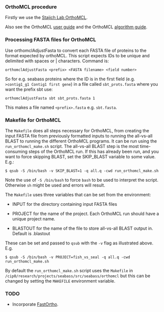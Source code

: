 ### OrthoMCL procedure

Firstly we use the [Stajich Lab OrthoMCL](https://github.com/stajichlab/OrthoMCL).

Also see the OrthoMCL [user guide](http://orthomcl.org/common/downloads/software/v2.0/UserGuide.txt) and the
OrthoMCL [algorithm guide](https://docs.google.com/document/d/1RB-SqCjBmcpNq-YbOYdFxotHGuU7RK_wqxqDAMjyP_w/pub). 

### Processing FASTA files for OrthoMCL

Use orthomclAdjustFasta to convert each FASTA file of proteins to the format expected by orthoMCL. This script
expects IDs to be unique and delimited with spaces or | characters. Command is:

    orthomclAdjustFasta <prefix> <FASTA filename> <field number>

So for e.g. seabass proteins where the ID is in the first field (e.g. `>contig1_g1 Contig1 first gene`) in a
file called `sbt_prots.fasta` where you want the prefix sbt use:

    orthomclAdjustFasta sbt sbt_prots.fasta 1

This makes a file named `<prefix>.fasta` e.g. `sbt.fasta`.

### Makefile for OrthoMCL

The `Makefile` does all steps necessary for OrthoMCL, from creating the input FASTA file from previously
formatted inputs to running the all-vs-all BLAST to running the different OrthoMCL programs. It can be run
using the `run_orthomcl_make.sh` script. The all-vs-all BLAST step is the most time-consuming steps of
the OrthoMCL run. If this has already been run, and you want to force skipping BLAST, set the SKIP\_BLAST 
variable to some value. E.g.:

    $ qsub -S /bin/bash -v SKIP_BLAST=1 -q all.q -cwd run_orthomcl_make.sh

Note the use of `-S /bin/bash` to force `bash` to be used to interpret the script. Otherwise
`sh` might be used and errors will result.

The `Makefile` uses three variables that can be set from the environment:

* INPUT for the directory containing input FASTA files

* PROJECT for the name of the project. Each OrthoMCL run should have a unique project name.

* BLASTOUT for the name of the file to store all-vs-all BLAST output in. Default is <PROJECT>.blastout

These can be set and passed to `qsub` with the `-v` flag as illustrated above. E.g.

    $ qsub -S /bin/bash -v PROJECT=fish_vs_seal -q all.q -cwd run_orthomcl_make.sh

By default the `run_orthomcl_make.sh` script uses the `Makefile` in `/cip0/research/projects/seabass/src/seabass/orthomcl` but
this can be changed by setting the `MAKEFILE` environment variable.

### TODO

* Incorporate [FastOrtho](http://enews.patricbrc.org/fastortho/).
